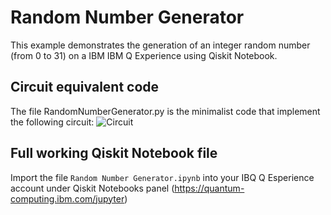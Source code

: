 ﻿# Random Number Generator #

This example demonstrates the generation of an integer random number (from 0 to 31) on a IBM IBM Q Experience using Qiskit Notebook.


## Circuit equivalent code ##
The file RandomNumberGenerator.py is the minimalist code that implement the following circuit:
![Circuit](./iqc-rndnmgen-circuit.png)


## Full working Qiskit Notebook file ##

Import the file `Random Number Generator.ipynb` into your IBQ Q Esperience account under Qiskit Notebooks panel (https://quantum-computing.ibm.com/jupyter)

